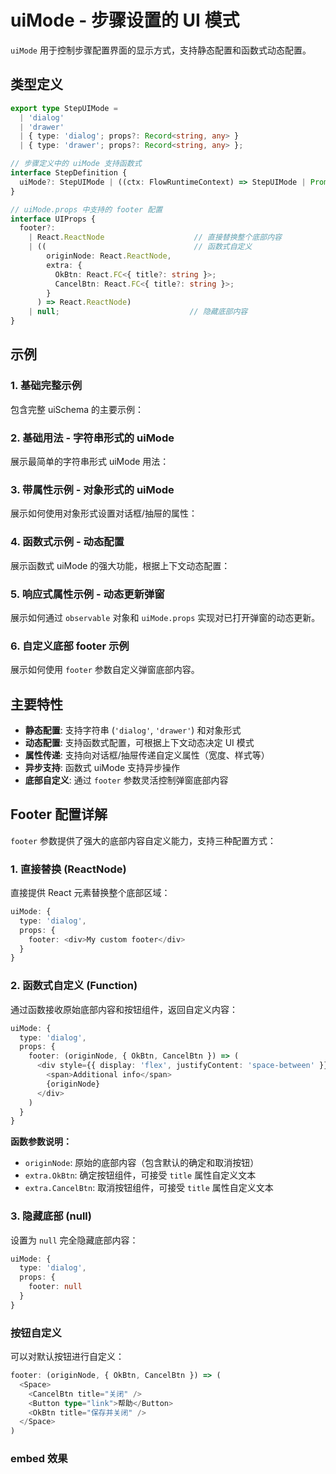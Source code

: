 # uiMode - 步骤设置的 UI 模式

`uiMode` 用于控制步骤配置界面的显示方式，支持静态配置和函数式动态配置。

## 类型定义

```ts
export type StepUIMode =
  | 'dialog'
  | 'drawer'
  | { type: 'dialog'; props?: Record<string, any> }
  | { type: 'drawer'; props?: Record<string, any> };

// 步骤定义中的 uiMode 支持函数式
interface StepDefinition {
  uiMode?: StepUIMode | ((ctx: FlowRuntimeContext) => StepUIMode | Promise<StepUIMode>);
}

// uiMode.props 中支持的 footer 配置
interface UIProps {
  footer?:
    | React.ReactNode                    // 直接替换整个底部内容
    | ((                                 // 函数式自定义
        originNode: React.ReactNode,
        extra: { 
          OkBtn: React.FC<{ title?: string }>;
          CancelBtn: React.FC<{ title?: string }>;
        }
      ) => React.ReactNode)
    | null;                             // 隐藏底部内容
}
```

## 示例

### 1. 基础完整示例

包含完整 uiSchema 的主要示例：

<code src="./index.tsx"></code>

### 2. 基础用法 - 字符串形式的 uiMode

展示最简单的字符串形式 uiMode 用法：

<code src="./basic.tsx"></code>

### 3. 带属性示例 - 对象形式的 uiMode

展示如何使用对象形式设置对话框/抽屉的属性：

<code src="./with-props.tsx"></code>

### 4. 函数式示例 - 动态配置

展示函数式 uiMode 的强大功能，根据上下文动态配置：

<code src="./functional.tsx"></code>

### 5. 响应式属性示例 - 动态更新弹窗

展示如何通过 `observable` 对象和 `uiMode.props` 实现对已打开弹窗的动态更新。

<code src="./observable-props.tsx"></code>

### 6. 自定义底部 footer 示例

展示如何使用 `footer` 参数自定义弹窗底部内容。

<code src="./footer.tsx"></code>

## 主要特性

- **静态配置**: 支持字符串 (`'dialog'`, `'drawer'`) 和对象形式
- **动态配置**: 支持函数式配置，可根据上下文动态决定 UI 模式
- **属性传递**: 支持向对话框/抽屉传递自定义属性（宽度、样式等）
- **异步支持**: 函数式 uiMode 支持异步操作
- **底部自定义**: 通过 `footer` 参数灵活控制弹窗底部内容

## Footer 配置详解

`footer` 参数提供了强大的底部内容自定义能力，支持三种配置方式：

### 1. 直接替换 (ReactNode)

直接提供 React 元素替换整个底部区域：

```ts
uiMode: {
  type: 'dialog',
  props: {
    footer: <div>My custom footer</div>
  }
}
```

### 2. 函数式自定义 (Function)

通过函数接收原始底部内容和按钮组件，返回自定义内容：

```ts
uiMode: {
  type: 'dialog',
  props: {
    footer: (originNode, { OkBtn, CancelBtn }) => (
      <div style={{ display: 'flex', justifyContent: 'space-between' }}>
        <span>Additional info</span>
        {originNode}
      </div>
    )
  }
}
```

**函数参数说明：**

- `originNode`: 原始的底部内容（包含默认的确定和取消按钮）
- `extra.OkBtn`: 确定按钮组件，可接受 `title` 属性自定义文本
- `extra.CancelBtn`: 取消按钮组件，可接受 `title` 属性自定义文本

### 3. 隐藏底部 (null)

设置为 `null` 完全隐藏底部内容：

```ts
uiMode: {
  type: 'dialog',
  props: {
    footer: null
  }
}
```

### 按钮自定义

可以对默认按钮进行自定义：

```ts
footer: (originNode, { OkBtn, CancelBtn }) => (
  <Space>
    <CancelBtn title="关闭" />
    <Button type="link">帮助</Button>
    <OkBtn title="保存并关闭" />
  </Space>
)
```

### embed 效果

<code src="./embed.tsx"></code>
